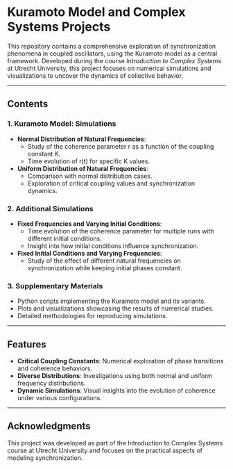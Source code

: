 # Kuramoto Model and Complex Systems Projects

This repository contains a comprehensive exploration of synchronization phenomena in coupled oscillators, using the Kuramoto model as a central framework. Developed during the course *Introduction to Complex Systems* at Utrecht University, this project focuses on numerical simulations and visualizations to uncover the dynamics of collective behavior.

---

## Contents

### 1. Kuramoto Model: Simulations
- **Normal Distribution of Natural Frequencies**:
  - Study of the coherence parameter r as a function of the coupling constant K.
  - Time evolution of r(t) for specific K values.
- **Uniform Distribution of Natural Frequencies**:
  - Comparison with normal distribution cases.
  - Exploration of critical coupling values and synchronization dynamics.

### 2. Additional Simulations
- **Fixed Frequencies and Varying Initial Conditions**:
  - Time evolution of the coherence parameter for multiple runs with different initial conditions.
  - Insight into how initial conditions influence synchronization.
- **Fixed Initial Conditions and Varying Frequencies**:
  - Study of the effect of different natural frequencies on synchronization while keeping initial phases constant.

### 3. Supplementary Materials
- Python scripts implementing the Kuramoto model and its variants.
- Plots and visualizations showcasing the results of numerical studies.
- Detailed methodologies for reproducing simulations.

---

## Features
- **Critical Coupling Constants**: Numerical exploration of phase transitions and coherence behaviors.
- **Diverse Distributions**: Investigations using both normal and uniform frequency distributions.
- **Dynamic Simulations**: Visual insights into the evolution of coherence under various configurations.

---


## Acknowledgments

This project was developed as part of the Introduction to Complex Systems course at Utrecht University and focuses on the practical aspects of modeling synchronization.
